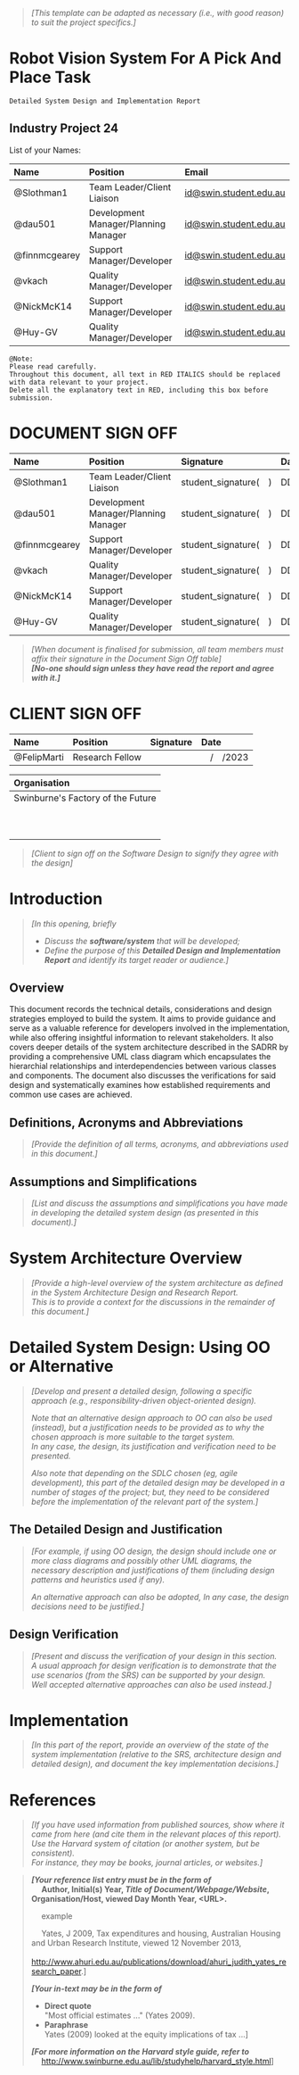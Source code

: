<link rel="stylesheet" href="../styles/styles.css" type="text/css">

> *[This template can be adapted as necessary (i.e., with good reason) to suit the project specifics.]*

<!-- TOC ignore:true -->
# Robot Vision System For A Pick And Place Task
<!--
	Co-Author: @dau501
	Editor(s):
	Year: 2023
-->

`Detailed System Design and Implementation Report`

<!-- TOC ignore:true -->
## Industry Project 24
List of your Names:

|Name|Position|Email|
|:-|:-|:-|
|@Slothman1|Team Leader/Client Liaison|id@swin.student.edu.au|
|@dau501|Development Manager/Planning Manager|id@swin.student.edu.au|
|@finnmcgearey|Support Manager/Developer|id@swin.student.edu.au|
|@vkach|Quality Manager/Developer|id@swin.student.edu.au|
|@NickMcK14|Support Manager/Developer|id@swin.student.edu.au|
|@Huy-GV|Quality Manager/Developer|id@swin.student.edu.au|

<!-- SUBJECT CODE, NAME, SEMESTER AND DATE -->

```gherkin
@Note:
Please read carefully.
Throughout this document, all text in RED ITALICS should be replaced with data relevant to your project.
Delete all the explanatory text in RED, including this box before submission.
```

<div class="page"/><!-- page break -->

# DOCUMENT SIGN OFF
|Name|Position|Signature|Date|
|:-|:-|:-|:-|
|@Slothman1|Team Leader/Client Liaison|student_signature(&emsp;)|DD/MM/2023|
|@dau501|Development Manager/Planning Manager|student_signature(&emsp;)|DD/MM/2023|
|@finnmcgearey|Support Manager/Developer|student_signature(&emsp;)|DD/MM/2023|
|@vkach|Quality Manager/Developer|student_signature(&emsp;)|DD/MM/2023|
|@NickMcK14|Support Manager/Developer|student_signature(&emsp;)|DD/MM/2023|
|@Huy-GV|Quality Manager/Developer|student_signature(&emsp;)|DD/MM/2023|

> *[When document is finalised for submission, all team members must affix their signature in the Document Sign Off table]*\
> ***[No-one should sign unless they have read the report and agree with it.]***

# CLIENT SIGN OFF
|Name|Position|Signature|Date|
|:-|:-|:-|:-|
|@FelipMarti|Research Fellow|<br/>|&emsp;/&emsp;/2023|

|Organisation|
|:-|
|Swinburne's Factory of the Future<br/><br/><br/><br/>|

> *[Client to sign off on the Software Design to signify they agree with the design]*

<div class="page"/><!-- page break -->

<div class="page"/><!-- page break -->

# Introduction
> *[In this opening, briefly*
> * *Discuss the **software/system** that will be developed;*
> * *Define the purpose of this **Detailed Design and Implementation Report** and identify its target reader or audience.]*

## Overview
This document records the technical details, considerations and design strategies employed to build the system.
It aims to provide guidance and serve as a valuable reference for developers involved in the implementation,
while also offering insightful information to relevant stakeholders.
It also covers deeper details of the system architecture described in the SADRR by providing a comprehensive UML class diagram which
encapsulates the hierarchial relationships and interdependencies between various classes and components.
The document also discusses the verifications for said design and systematically examines how established requirements and common use cases are achieved.

## Definitions, Acronyms and Abbreviations
> *[Provide the definition of all terms, acronyms, and abbreviations used in this document.]*

## Assumptions and Simplifications
> *[List and discuss the assumptions and simplifications you have made in developing the detailed system design (as presented in this document).]*

<div class="page"/><!-- page break -->

# System Architecture Overview
> *[Provide a high-level overview of the system architecture as defined in the System Architecture Design and Research Report.*\
> *This is to provide a context for the discussions in the remainder of this document.]*

# Detailed System Design: Using OO or Alternative
> *[Develop and present a detailed design, following a specific approach (e.g., responsibility-driven object-oriented design).*
>
> *Note that an alternative design approach to OO can also be used (instead),*
> *but a justification needs to be provided as to why the chosen approach is more suitable to the target system.*\
> *In any case, the design, its justification and verification need to be presented.*
>
> *Also note that depending on the SDLC chosen (eg, agile development), this part of the detailed design may be developed in a number of stages of the project;*
> *but, they need to be considered before the implementation of the relevant part of the system.]*

## The Detailed Design and Justification
> *[For example, if using OO design, the design should include one or more class diagrams and possibly other UML diagrams,*
> *the necessary description and justifications of them (including design patterns and heuristics used if any).*
>
> *An alternative approach can also be adopted, In any case, the design decisions need to be justified.]*

## Design Verification
> *[Present and discuss the verification of your design in this section.*\
> *A usual approach for design verification is to demonstrate that the use scenarios (from the SRS) can be supported by your design.*\
> *Well accepted alternative approaches can also be used instead.]*

<div class="page"/><!-- page break -->

# Implementation
> *[In this part of the report, provide an overview of the state of the system implementation (relative to the SRS, architecture design and detailed design), and*
> *document the key implementation decisions.]*

# References
> *[If you have used information from published sources, show where it came from here (and cite them in the relevant places of this report).*\
> *Use the Harvard system of citation (or another system, but be consistent).*\
> *For instance, they may be books, journal articles, or websites.]*

> ***[Your reference list entry must be in the form of***\
> &emsp; **Author, Initial(s) Year, *Title of Document/Webpage/Website*, Organisation/Host, viewed Day Month Year, &lt;URL>.**
>
> &emsp; example
>
> &emsp; Yates, J 2009, Tax expenditures and housing, Australian Housing and Urban Research Institute, viewed 12 November 2013,\
> &emsp; <http://www.ahuri.edu.au/publications/download/ahuri_judith_yates_research_paper>.]
>
> ***[Your in-text may be in the form of***
> * **Direct quote**\
> "Most official estimates ..." (Yates 2009).
> * **Paraphrase**\
> Yates (2009) looked at the equity implications of tax ...]
>
> ***[For more information on the Harvard style guide, refer to***\
> &emsp; <http://www.swinburne.edu.au/lib/studyhelp/harvard_style.html>]
